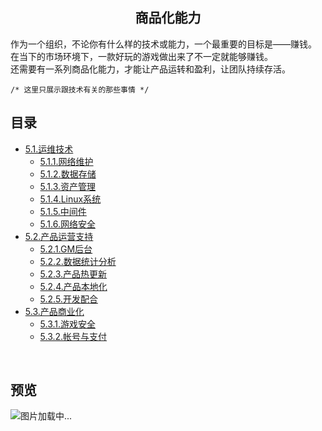 <h2 align="center">商品化能力</h2>
<p>
作为一个组织，不论你有什么样的技术或能力，一个最重要的目标是——赚钱。<br/>
在当下的市场环境下，一款好玩的游戏做出来了不一定就能够赚钱。<br/>
还需要有一系列商品化能力，才能让产品运转和盈利，让团队持续存活。<br/>

```/* 这里只展示跟技术有关的那些事情 */```
</p>

## 目录

* [5.1.运维技术](5.1.运维技术.md)
    * [5.1.1.网络维护](5.1.1.网络维护.md)
    * [5.1.2.数据存储](5.1.2.数据存储.md)
    * [5.1.3.资产管理](5.1.3.资产管理.md)
    * [5.1.4.Linux系统](5.1.4.Linux系统.md)
    * [5.1.5.中间件](5.1.5.中间件.md)
    * [5.1.6.网络安全](5.1.6.网络安全.md)
* [5.2.产品运营支持](5.2.产品运营支持.md)
    * [5.2.1.GM后台](5.2.1.GM后台.md)
    * [5.2.2.数据统计分析](5.2.2.数据统计分析.md)
    * [5.2.3.产品热更新](5.2.3.产品热更新.md)
    * [5.2.4.产品本地化](5.2.4.产品本地化.md)
    * [5.2.5.开发配合](5.2.5.开发配合.md)
* [5.3.产品商业化](5.3.产品商业化.md)
    * [5.3.1.游戏安全](5.3.1.游戏安全.md)
    * [5.3.2.帐号与支付](5.3.2.帐号与支付.md)
<br/>

## 预览
![图片加载中...](../overview/5.商品化能力.png)



